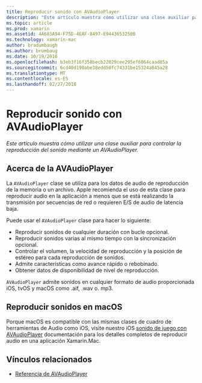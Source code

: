 ```yaml
---
title: Reproducir sonido con AVAudioPlayer
description: "Este artículo muestra cómo utilizar una clase auxiliar para controlar la reproducción del sonido mediante un AVAudioPlayer."
ms.topic: article
ms.prod: xamarin
ms.assetid: 4A683A94-F75D-4EAF-8497-E9443653250B
ms.technology: xamarin-mac
author: bradumbaugh
ms.author: brumbaug
ms.date: 10/19/2016
ms.openlocfilehash: b3eb3f16f358becb22029cee295ef6064caad85a
ms.sourcegitcommit: 6cd40d190abe38edd50fc74331be15324a845a28
ms.translationtype: MT
ms.contentlocale: es-ES
ms.lasthandoff: 02/27/2018
---
```

# <a name="playing-sound-with-avaudioplayer"></a>Reproducir sonido con AVAudioPlayer

_Este artículo muestra cómo utilizar una clase auxiliar para controlar la reproducción del sonido mediante un AVAudioPlayer._

## <a name="about-the-avaudioplayer"></a>Acerca de la AVAudioPlayer

La `AVAudioPlayer` clase se utiliza para los datos de audio de reproducción de la memoria o un archivo. Apple recomienda el uso de esta clase para reproducir audio en la aplicación a menos que se está realizando la transmisión por secuencias de red o requieren E/S de audio de latencia baja.

Puede usar el `AVAudioPlayer` clase para hacer lo siguiente:

- Reproducir sonidos de cualquier duración con bucle opcional.
- Reproducir sonidos varias al mismo tiempo con la sincronización opcional.
- Controlar el volumen, la velocidad de reproducción y la posición de estéreo para cada reproducción de sonidos.
- Admite características como avance rápido o rebobinado.
- Obtener datos de disponibilidad de nivel de reproducción.

`AVAudioPlayer` admite sonidos en cualquier formato de audio proporcionada iOS, tvOS y macOS como .aif, .wav o. mp3.

## <a name="playing-sounds-in-macos"></a>Reproducir sonidos en macOS

Porque macOS es compatible con las mismas clases de cuadro de herramientas de Audio como iOS, visite nuestro iOS [sonido de juego con AVAudioPlayer](https://developer.xamarin.com/recipes/ios/media/sound/avaudioplayer/) documentación para los detalles completos de reproducir audio en una aplicación Xamarin.Mac.



## <a name="related-links"></a>Vínculos relacionados

- [Referencia de AVAudioPlayer](https://developer.apple.com/documentation/avfoundation/avaudioplayer)
